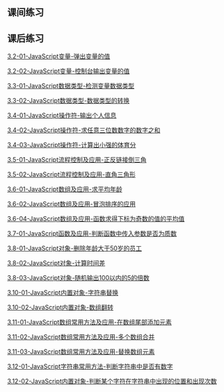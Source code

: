 ## 课间练习



## 课后练习

<a href="../lianxi/kehou/3.2-1.html" target="_blank">3.2-01-JavaScript变量-弹出变量的值</a>

<a href="../lianxi/kehou/3.2-2.html" target="_blank">3.2-02-JavaScript变量-控制台输出变量的值</a>

<a href="../lianxi/kehou/3.3-1.html" target="_blank">3.3-01-JavaScript数据类型-检测变量数据类型</a>

<a href="../lianxi/kehou/3.3-2.html" target="_blank">3.3-02-JavaScript数据类型-数据类型的转换</a>

<a href="../lianxi/kehou/3.4-1.html" target="_blank">3.4-01-JavaScript操作符-输出个人信息</a>

<a href="../lianxi/kehou/3.4-2.html" target="_blank">3.4-02-JavaScript操作符-求任意三位数数字的数字之和</a>

<a href="../lianxi/kehou/3.4-3.html" target="_blank">3.4-03-JavaScript操作符-计算出小强的体育分</a>

<a href="../lianxi/kehou/3.5-1.html" target="_blank">3.5-01-JavaScript流程控制及应用-正反链接倒三角</a>

<a href="../lianxi/kehou/3.5-2.html" target="_blank">3.5-02-JavaScript流程控制及应用-直角三角形</a>

<a href="../lianxi/kehou/3.6-1.html" target="_blank">3.6-01-JavaScript数组及应用-求平均年龄</a>

<a href="../lianxi/kehou/3.6-2.html" target="_blank">3.6-02-JavaScript数组及应用-冒泡排序的应用</a>

<a href="../lianxi/kehou/3.6-4.html" target="_blank">3.6-04-JavaScript数组及应用-函数求得下标为奇数的值的平均值</a>

<a href="../lianxi/kehou/3.7-1.html" target="_blank">3.7-01-JavaScript函数及应用-判断函数中传入参数是否为质数</a>

<a href="../lianxi/kehou/3.8-1.html" target="_blank">3.8-01-JavaScript对象-删除年龄大于50岁的员工</a>

<a href="../lianxi/kehou/3.8-2.html" target="_blank">3.8-02-JavaScript对象-计算时间差</a>

<a href="../lianxi/kehou/3.8-3.html" target="_blank">3.8-03-JavaScript对象-随机输出100以内的5的倍数</a>

<a href="../lianxi/kehou/3.10-1.html" target="_blank">3.10-01-JavaScript内置对象-字符串替换</a>

<a href="../lianxi/kehou/3.10-2.html" target="_blank">3.10-02-JavaScript内置对象-数组翻转</a>

<a href="../lianxi/kehou/3.11-1.html" target="_blank">3.11-01-JavaScript数组常用方法及应用-在数组尾部添加元素</a>

<a href="../lianxi/kehou/3.11-2.html" target="_blank">3.11-02-JavaScript数组常用方法及应用-多个数组合并</a>

<a href="../lianxi/kehou/3.11-3.html" target="_blank">3.11-03-JavaScript数组常用方法及应用-替换数组元素</a>

<a href="../lianxi/kehou/3.12-1.html" target="_blank">3.12-01-JavaScript字符串常用方法-判断字符串中是否有数字</a>

<a href="../lianxi/kehou/3.12-2.html" target="_blank">3.12-02-JavaScript内置对象-判断某个字符在字符串中出现的位置和出现次数</a>
